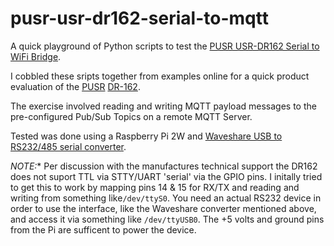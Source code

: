 # pusr-usr-dr162-serial-to-mqtt
A quick playground of Python scripts to test the [PUSR USR-DR162 Serial to WiFi Bridge](https://www.pusr.com/support/download/User-Manual-USR-DR164-User-Manual-EN-V1.html).

I cobbled these sripts together from examples online for a quick product evaluation of the [PUSR](https://www.pusr.com/) [DR-162](https://www.pusr.com/products/Serial-to-Dual-Band-WiFi-Converter.html).

The exercise involved reading and writing MQTT payload messages to the pre-configured Pub/Sub Topics on a remote MQTT Server.

Tested was done using a Raspberry Pi 2W and [Waveshare USB to RS232/485 serial converter](https://www.waveshare.com/usb-to-rs232-485.htm).

*_NOTE:_**  Per discussion with the manufactures technical support the DR162 does not suport TTL via STTY/UART 'serial' via the GPIO pins. I initally tried to get this to work by mapping pins 14 & 15 for RX/TX and reading and writing from something like`/dev/ttyS0`. You need an actual RS232 device in order to use the interface, like the Waveshare converter mentioned above, and access it via something like `/dev/ttyUSB0`. The +5 volts and ground pins from the Pi are sufficent to power the device.

